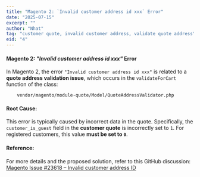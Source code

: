 ```yaml
---
title: "Magento 2: `Invalid customer address id xxx` Error"
date: "2025-07-15"
excerpt: ""
author: "Nhat"
tag: "customer quote, invalid customer address, validate quote address"
eid: "4"
---
```


#### Magento 2: *"Invalid customer address id xxx"* Error

In Magento 2, the error `"Invalid customer address id xxx"` is related to a **quote address validation issue**, which occurs in the `validateForCart` function of the class:

```
    vendor/magento/module-quote/Model/QuoteAddressValidator.php
```

#### Root Cause:

This error is typically caused by incorrect data in the quote. Specifically, the `customer_is_guest` field in the **customer quote** is incorrectly set to `1`. For registered customers, this value **must be set to `0`**.

#### Reference:

For more details and the proposed solution, refer to this GitHub discussion: [Magento Issue #23618 – Invalid customer address ID](https://github.com/magento/magento2/issues/23618#issuecomment-929293382)